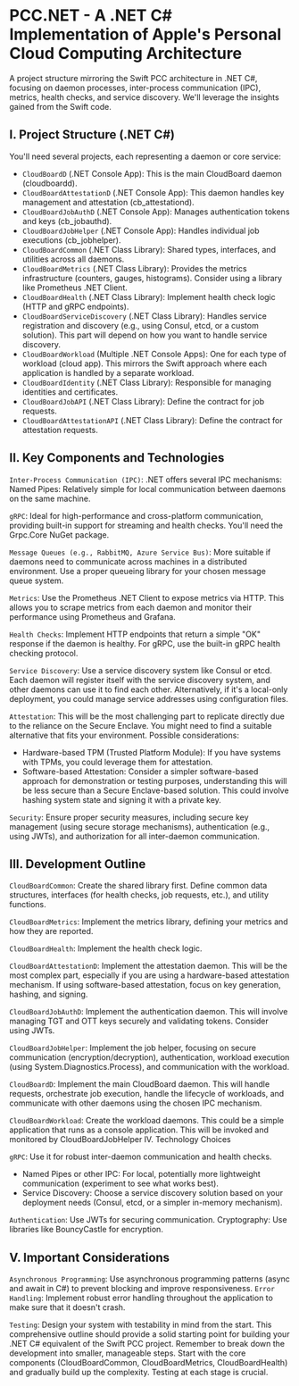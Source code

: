 # PCC.NET - A .NET C# Implementation of Apple's Personal Cloud Computing Architecture

A project structure mirroring the Swift PCC architecture in .NET C#, focusing on daemon processes, inter-process communication (IPC), metrics, health checks, and service discovery. We'll leverage the insights gained from the Swift code.

## I. Project Structure (.NET C#)

You'll need several projects, each representing a daemon or core service:

- `CloudBoardD` (.NET Console App): This is the main CloudBoard daemon (cloudboardd).
- `CloudBoardAttestationD` (.NET Console App): This daemon handles key management and attestation (cb_attestationd).
- `CloudBoardJobAuthD` (.NET Console App): Manages authentication tokens and keys (cb_jobauthd).
- `CloudBoardJobHelper` (.NET Console App): Handles individual job executions (cb_jobhelper).
- `CloudBoardCommon` (.NET Class Library): Shared types, interfaces, and utilities across all daemons.
- `CloudBoardMetrics` (.NET Class Library): Provides the metrics infrastructure (counters, gauges, histograms). Consider using a library like Prometheus .NET Client.
- `CloudBoardHealth` (.NET Class Library): Implement health check logic (HTTP and gRPC endpoints).
- `CloudBoardServiceDiscovery` (.NET Class Library): Handles service registration and discovery (e.g., using Consul, etcd, or a custom solution). This part will depend on how you want to handle service discovery.
- `CloudBoardWorkload` (Multiple .NET Console Apps): One for each type of workload (cloud app). This mirrors the Swift approach where each application is handled by a separate workload.
- `CloudBoardIdentity` (.NET Class Library): Responsible for managing identities and certificates.
- `CloudBoardJobAPI` (.NET Class Library): Define the contract for job requests.
- `CloudBoardAttestationAPI` (.NET Class Library): Define the contract for attestation requests.

## II. Key Components and Technologies

`Inter-Process Communication (IPC)`: .NET offers several IPC mechanisms:
Named Pipes: Relatively simple for local communication between daemons on the same machine.

`gRPC`: Ideal for high-performance and cross-platform communication, providing built-in support for streaming and health checks. You'll need the Grpc.Core NuGet package.

`Message Queues (e.g., RabbitMQ, Azure Service Bus)`: More suitable if daemons need to communicate across machines in a distributed environment. Use a proper queueing library for your chosen message queue system.

`Metrics`: Use the Prometheus .NET Client to expose metrics via HTTP. This allows you to scrape metrics from each daemon and monitor their performance using Prometheus and Grafana.

`Health Checks`: Implement HTTP endpoints that return a simple "OK" response if the daemon is healthy. For gRPC, use the built-in gRPC health checking protocol.

`Service Discovery`: Use a service discovery system like Consul or etcd. Each daemon will register itself with the service discovery system, and other daemons can use it to find each other. Alternatively, if it's a local-only deployment, you could manage service addresses using configuration files.

`Attestation`: This will be the most challenging part to replicate directly due to the reliance on the Secure Enclave. You might need to find a suitable alternative that fits your environment. Possible considerations:
- Hardware-based TPM (Trusted Platform Module): If you have systems with TPMs, you could leverage them for attestation.
- Software-based Attestation: Consider a simpler software-based approach for demonstration or testing purposes, understanding this will be less secure than a Secure Enclave-based solution. This could involve hashing system state and signing it with a private key.

`Security`: Ensure proper security measures, including secure key management (using secure storage mechanisms), authentication (e.g., using JWTs), and authorization for all inter-daemon communication.

## III. Development Outline

`CloudBoardCommon`: Create the shared library first. Define common data structures, interfaces (for health checks, job requests, etc.), and utility functions.

`CloudBoardMetrics`: Implement the metrics library, defining your metrics and how they are reported.

`CloudBoardHealth`: Implement the health check logic.

`CloudBoardAttestationD`: Implement the attestation daemon. This will be the most complex part, especially if you are using a hardware-based attestation mechanism. If using software-based attestation, focus on key generation, hashing, and signing.

`CloudBoardJobAuthD`: Implement the authentication daemon. This will involve managing TGT and OTT keys securely and validating tokens. Consider using JWTs.

`CloudBoardJobHelper`: Implement the job helper, focusing on secure communication (encryption/decryption), authentication, workload execution (using System.Diagnostics.Process), and communication with the workload.

`CloudBoardD`: Implement the main CloudBoard daemon. This will handle requests, orchestrate job execution, handle the lifecycle of workloads, and communicate with other daemons using the chosen IPC mechanism.

`CloudBoardWorkload`: Create the workload daemons. This could be a simple application that runs as a console application. This will be invoked and monitored by CloudBoardJobHelper
IV. Technology Choices

`gRPC`: Use it for robust inter-daemon communication and health checks.

- Named Pipes or other IPC: For local, potentially more lightweight communication (experiment to see what works best).
- Service Discovery: Choose a service discovery solution based on your deployment needs (Consul, etcd, or a simpler in-memory mechanism).

`Authentication`: Use JWTs for securing communication.
Cryptography: Use libraries like BouncyCastle for encryption.

## V. Important Considerations

`Asynchronous Programming`: Use asynchronous programming patterns (async and await in C#) to prevent blocking and improve responsiveness.
`Error Handling`: Implement robust error handling throughout the application to make sure that it doesn't crash.

`Testing`: Design your system with testability in mind from the start.
This comprehensive outline should provide a solid starting point for building your .NET C# equivalent of the Swift PCC project. Remember to break down the development into smaller, manageable steps. Start with the core components (CloudBoardCommon, CloudBoardMetrics, CloudBoardHealth) and gradually build up the complexity. Testing at each stage is crucial.